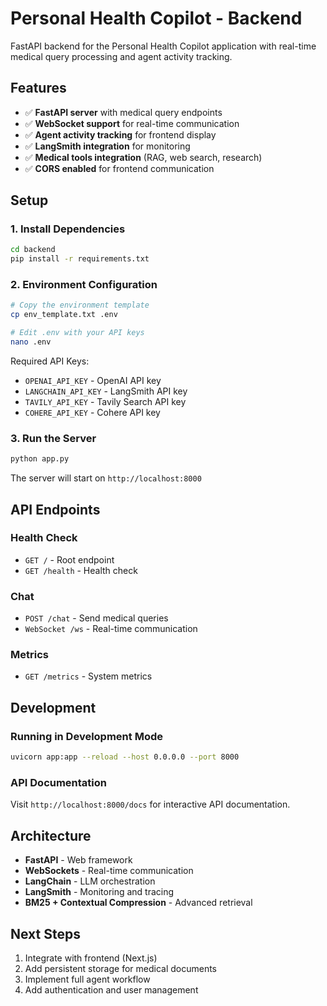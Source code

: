 # Personal Health Copilot - Backend

FastAPI backend for the Personal Health Copilot application with real-time medical query processing and agent activity tracking.

## Features

- ✅ **FastAPI server** with medical query endpoints
- ✅ **WebSocket support** for real-time communication
- ✅ **Agent activity tracking** for frontend display
- ✅ **LangSmith integration** for monitoring
- ✅ **Medical tools integration** (RAG, web search, research)
- ✅ **CORS enabled** for frontend communication

## Setup

### 1. Install Dependencies
```bash
cd backend
pip install -r requirements.txt
```

### 2. Environment Configuration
```bash
# Copy the environment template
cp env_template.txt .env

# Edit .env with your API keys
nano .env
```

Required API Keys:
- `OPENAI_API_KEY` - OpenAI API key
- `LANGCHAIN_API_KEY` - LangSmith API key
- `TAVILY_API_KEY` - Tavily Search API key
- `COHERE_API_KEY` - Cohere API key

### 3. Run the Server
```bash
python app.py
```

The server will start on `http://localhost:8000`

## API Endpoints

### Health Check
- `GET /` - Root endpoint
- `GET /health` - Health check

### Chat
- `POST /chat` - Send medical queries
- `WebSocket /ws` - Real-time communication

### Metrics
- `GET /metrics` - System metrics

## Development

### Running in Development Mode
```bash
uvicorn app:app --reload --host 0.0.0.0 --port 8000
```

### API Documentation
Visit `http://localhost:8000/docs` for interactive API documentation.

## Architecture

- **FastAPI** - Web framework
- **WebSockets** - Real-time communication
- **LangChain** - LLM orchestration
- **LangSmith** - Monitoring and tracing
- **BM25 + Contextual Compression** - Advanced retrieval

## Next Steps

1. Integrate with frontend (Next.js)
2. Add persistent storage for medical documents
3. Implement full agent workflow
4. Add authentication and user management 